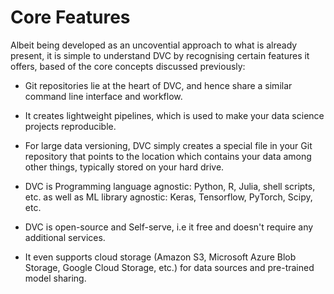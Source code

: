 # Core Features

Albeit being developed as an uncovential approach to what is already present, 
it is simple to understand DVC by recognising certain features it offers, 
based of the core concepts discussed previously:

- Git repositories lie at the heart of DVC, and hence share a similar command 
  line interface and workflow.

- It creates lightweight pipelines, which is used to make your data science 
  projects reproducible. 

- For large data versioning, DVC simply creates a special file in your Git 
  repository that points to the location which contains your data among other 
  things, typically stored on your hard drive. 

- DVC is Programming language agnostic: Python, R, Julia, shell scripts, etc. 
  as well as ML library agnostic: Keras, Tensorflow, PyTorch, Scipy, etc.

- DVC is open-source and Self-serve, i.e it free and doesn't require any additional 
  services. 

- It even supports cloud storage (Amazon S3, Microsoft Azure Blob Storage, Google 
  Cloud Storage, etc.) for data sources and pre-trained model sharing.
